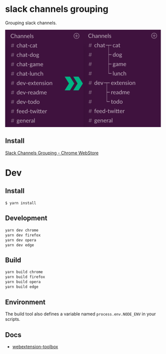 # slack channels grouping

Grouping slack channels.

![](./promo/Screenshot_1280x800.png)


## Install

[Slack Channels Grouping - Chrome WebStore](https://chrome.google.com/webstore/detail/slack-channels-grouping/lcbnhfianneihfgkmfncnhpkpghedbkm)

# Dev

## Install
```
$ yarn install
```

## Development
```
yarn dev chrome
yarn dev firefox
yarn dev opera
yarn dev edge
```

## Build
```
yarn build chrome
yarn build firefox
yarn build opera
yarn build edge
```

## Environment

The build tool also defines a variable named `process.env.NODE_ENV` in your scripts.

## Docs

* [webextension-toolbox](https://github.com/HaNdTriX/webextension-toolbox)
